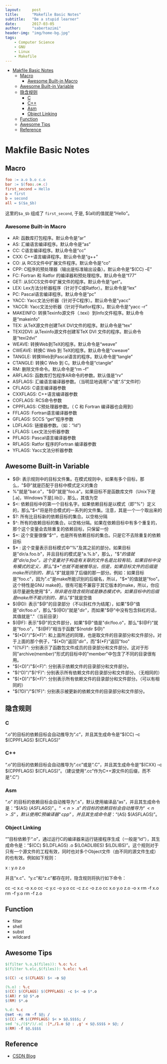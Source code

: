 ```yaml
---
layout:     post
title:      "Makefile Basic Notes"
subtitle:   "Be a stupid learner"
date:       2017-03-05
author:     "sabertazimi"
header-img: "img/home-bg.jpg"
tags:
    - Computer Science
    - GNU
    - Linux
    - Makefile
---
```


* [Makfile Basic Notes](#makfile-basic-notes)
	* [Macro](#macro)
		* [Awesome Built-in Macro](#awesome-built-in-macro)
	* [Awesome Built-in Variable](#awesome-built-in-variable)
	* [隐含规则](#隐含规则)
		* [C](#c)
		* [C++](#c-1)
		* [Asm](#asm)
		* [Object Linking](#object-linking)
	* [Function](#function)
	* [Awesome Tips](#awesome-tips)
	* [Reference](#reference)

# Makfile Basic Notes

## Macro

```makefile
foo := a.o b.o c.o
bar := $(foo:.o=.c)
first_second = Hello
a = first
b = second
all = $($a_$b)
```

这里的`$a_$b` 组成了 `first_second`, 于是, $(all)的值就是“Hello”。

### Awesome Built-in Macro

-   AR: 函数库打包程序。默认命令是“ar”
-   AS: 汇编语言编译程序。默认命令是“as”
-   CC: C语言编译程序。默认命令是“cc”
-   CXX: C++语言编译程序。默认命令是“g++”
-   CO: 从 RCS文件中扩展文件程序。默认命令是“co”
-   CPP: C程序的预处理器（输出是标准输出设备）。默认命令是“$(CC) –E”
-   FC: Fortran 和 Ratfor 的编译器和预处理程序。默认命令是“f77”
-   GET: 从SCCS文件中扩展文件的程序。默认命令是“get”。
-   LEX: Lex方法分析器程序（针对于C或Ratfor）。默认命令是“lex”
-   PC: Pascal语言编译程序。默认命令是“pc”
-   YACC: Yacc文法分析器（针对于C程序）。默认命令是“yacc”
-   YACCR: Yacc文法分析器（针对于Ratfor程序）。默认命令是“yacc –r”
-   MAKEINFO: 转换Texinfo源文件（.texi）到Info文件程序。默认命令是“makeinfo”
-   TEX: 从TeX源文件创建TeX DVI文件的程序。默认命令是“tex”
-   TEXI2DVI: 从Texinfo源文件创建军TeX DVI 文件的程序。默认命令是“texi2dvi”
-   WEAVE: 转换Web到TeX的程序。默认命令是“weave”
-   CWEAVE: 转换C Web 到 TeX的程序。默认命令是“cweave”
-   TANGLE: 转换Web到Pascal语言的程序。默认命令是“tangle”
-   CTANGLE: 转换C Web 到 C。默认命令是“ctangle”
-   RM: 删除文件命令。默认命令是“rm –f”
-   ARFLAGS: 函数库打包程序AR命令的参数。默认值是“rv”
-   ASFLAGS: 汇编语言编译器参数。（当明显地调用“.s”或“.S”文件时）
-   CFLAGS: C语言编译器参数
-   CXXFLAGS: C++语言编译器参数
-   COFLAGS: RCS命令参数
-   CPPFLAGS: C预处理器参数。（ C 和 Fortran 编译器也会用到）
-   FFLAGS: Fortran语言编译器参数
-   GFLAGS: SCCS “get”程序参数
-   LDFLAGS: 链接器参数。（如：“ld”)
-   LFLAGS: Lex文法分析器参数
-   PFLAGS: Pascal语言编译器参数
-   RFLAGS: Ratfor 程序的Fortran 编译器参数
-   YFLAGS: Yacc文法分析器参数

## Awesome Built-in Variable

-   $@: 表示规则中的目标文件集。在模式规则中，如果有多个目标，那么，"$@"就是匹配于目标中模式定义的集合
-   $%: 仅当目标是函数库文件中，表示规则中的目标成员名。例如，如果一个目标是"foo.a(bar.o)"，那么，"$%"就是"bar.o"，"$@"就是"foo.a"。如果目标不是函数库文件（Unix下是[.a]，Windows下是[.lib]），那么，其值为空
-   $<: 依赖目标中的第一个目标名字。如果依赖目标是以模式（即"%"）定义的，那么"$<"将是符合模式的一系列的文件集。注意，其是一个一个取出来的
-   $?: 所有比目标新的依赖目标的集合。以空格分隔
-   $^: 所有的依赖目标的集合。以空格分隔。如果在依赖目标中有多个重复的，那个这个变量会去除重复的依赖目标，只保留一份
-   $+: 这个变量很像"$^"，也是所有依赖目标的集合。只是它不去除重复的依赖目标
-   $* : 这个变量表示目标模式中"%"及其之前的部分。如果目标是"dir/a.foo.b"，并且目标的模式是"a.%.b"，那么，"$*"的值就是"dir/a.foo"。这个变量对于构造有关联的文件名是比较有较。如果目标中没有模式的定义，那么"$*"也就不能被推导出，但是，如果目标文件的后缀是make所识别的，那么"$*"就是除了后缀的那一部分。例如：如果目标是"foo.c"，因为".c"是make所能识别的后缀名，所以，"$*"的值就是"foo"。这个特性是GNU make的，很有可能不兼容于其它版本的make，所以，你应该尽量避免使用"$*"，除非是在隐含规则或是静态模式中。如果目标中的后缀是make所不能识别的，那么"$*"就是空值
-   $(@D): 表示"$@"的目录部分（不以斜杠作为结尾），如果"$@"值是"dir/foo.o"，那么"$(@D)"就是"dir"，而如果"$@"中没有包含斜杠的话，其值就是"."（当前目录）
-   $(@F): 表示"$@"的文件部分，如果"$@"值是"dir/foo.o"，那么"$(@F)"就是"foo.o"，"$(@F)"相当于函数"$(notdir $@)"
-   "$(*D)"/"$(*F)": 和上面所述的同理，也是取文件的目录部分和文件部分。对于上面的那个例子，"$(*D)"返回"dir"，而"$(*F)"返回"foo"
-   "$(%D)"/"$(%F)": 分别表示了函数包文件成员的目录部分和文件部分。这对于形同"archive(member)"形式的目标中的"member"中包含了不同的目录很有用。
-   "$(<D)"/"$(<F)": 分别表示依赖文件的目录部分和文件部分。
-   "$(^D)"/"$(^F)": 分别表示所有依赖文件的目录部分和文件部分。（无相同的）
-   "$(+D)"/"$(+F)": 分别表示所有依赖文件的目录部分和文件部分。（可以有相同的）
-   "$(?D)"/"$(?F)": 分别表示被更新的依赖文件的目录部分和文件部分。

## 隐含规则

### C

“<n>.o”的目标的依赖目标会自动推导为“<n>.c”，并且其生成命令是“$(CC) –c $(CPPFLAGS) $(CFLAGS)”

### C++

“<n>.o”的目标的依赖目标会自动推导为“<n>.cc”或是“<n>.C”，并且其生成命令是“$(CXX) –c $(CPPFLAGS) $(CFLAGS)”。（建议使用“.cc”作为C++源文件的后缀，而不是“.C”）

### Asm

“<n>.o” 的目标的依赖目标会自动推导为“<n>.s”，默认使用编译品“as”，并且其生成命令是：“$(AS) $(ASFLAGS)”。“<n>.s” 的目标的依赖目标会自动推导为“<n>.S”，默认使用C预编译器“cpp”，并且其生成命令是：“$(AS) $(ASFLAGS)”。

### Object Linking

“<n>”目标依赖于“<n>.o”，通过运行C的编译器来运行链接程序生成（一般是“ld”），其生成命令是：“$(CC) $(LDFLAGS) <n>.o $(LOADLIBES) $(LDLIBS)”。这个规则对于只有一个源文件的工程有效，同时也对多个Object文件（由不同的源文件生成）的也有效。例如如下规则：

x : y.o z.o

并且“x.c”、“y.c”和“z.c”都存在时，隐含规则将执行如下命令：

cc -c x.c -o x.o
cc -c y.c -o y.o
cc -c z.c -o z.o
cc x.o y.o z.o -o x
rm -f x.o
rm -f y.o
rm -f z.o

## Function

-   filter
-   shell
-   subst
-   wildcard

## Awesome Tips

```makefile
$(filter %.o,$(files)): %.o: %.c
$(filter %.elc,$(files)): %.elc: %.el
```

```makefile
$(CC) -c $(CFLAGS) $< -o $@
```

```makefile
(%.o) : %.c
$(CC) $(CFLAGS) $(CPPFLAGS) -c $< -o $*.o
$(AR) r $@ $*.o
$(RM) $*.o
```

```makefile
%.d: %.c
@set -e; rm -f $@; /
$(CC) -M $(CPPFLAGS) $< > $@.$$$$; /
sed 's,/($*/)/.o[ :]*,/1.o $@ : ,g' < $@.$$$$ > $@; /
$(RM) -f $@.$$$$
```

## Reference

-   [CSDN Blog](http://m.blog.csdn.net/article/details?id=1771246)
